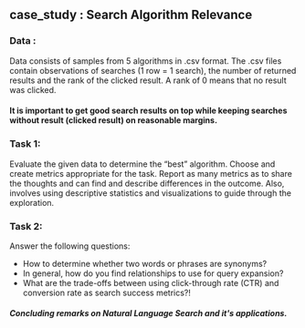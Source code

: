 ## case_study : Search Algorithm Relevance
### Data :
Data consists of samples from 5 algorithms in .csv format.
The .csv files contain observations of searches
(1 row = 1 search), the number of returned
results and the rank of the clicked result. A rank
of 0 means that no result was clicked.
#### It is important to get good search results on top while keeping searches without result (clicked result) on reasonable margins.

### Task 1:
Evaluate the given data to determine the “best”
algorithm. Choose and create metrics
appropriate for the task. Report as
many metrics as to share the thoughts
and can find and describe differences in the
outcome. Also, involves using descriptive
statistics and visualizations to guide through the exploration.

### Task 2:
Answer the following questions:
- How to determine whether two words or
phrases are synonyms?
- In general, how do you find relationships
to use for query expansion?
- What are the trade-offs between using
click-through rate (CTR) and conversion
rate as search success metrics?!

##### Concluding remarks on Natural Language Search and it's applications.
